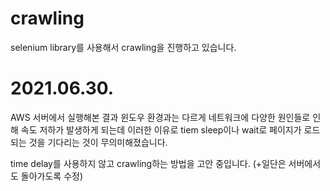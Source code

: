 # crawling
selenium library를 사용해서 crawling을 진행하고 있습니다.

# 2021.06.30.
AWS 서버에서 실행해본 결과 윈도우 환경과는 다르게 네트워크에 다양한 원인들로 인해 속도 저하가 발생하게 되는데
이러한 이유로 tiem sleep이나 wait로 페이지가 로드 되는 것을 기다리는 것이 무의미해졌습니다.

time delay를 사용하지 않고 crawling하는 방법을 고안 중입니다. (+일단은 서버에서도 돌아가도록 수정)
